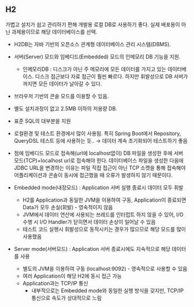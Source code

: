 ## H2

가볍고 설치가 쉽고 관리하기 편해 개발용 로컬 DB로 사용하기 좋다. 실제 배포용이 아닌 과제용이므로 해당 데이터베이스를 선택.

- H2DB는 자바 기반의 오픈소스 관계형 데이터베이스 관리 시스템(DBMS).
- 서버(Server) 모드와 임베디드(Embedded) 모드의 인메모리 DB 기능을 지원.
    - 인메모리DB : 디스크가 아닌 주 메모리에 모든 데이터를 가지고 있는 데이터베이스. 디스크 접근보다 자료 접근이 훨씬 빠르다. 하지만 휘발성으로 DB 서버가 꺼지면 모든 데이터가 날아갈 수 있다.
- 브라우저 기반의 콘솔 모드를 이용할 수 있음.
- 별도 설치과정이 없고 2.5MB 이하의 저용량 DB.
- 표준 SQL의 대부분을 지원
- 로컬환경 및 테스트 환경에서 많이 사용됨. 특히 Spring Boot에서 Repository, QueryDSL 테스트 등에 사용하는 듯.. → 데이터 계속 초기화되어 테스트하기 좋음
- 첨에 임베디드 모드로 접속해(url에 localhost없이) DB 파일을 생성한 후에 서버 모드(TCP)+localhost url로 접속해야 한다. 데이터베이스 파일을 생성한 다음에 JDBC URL을 변경하는 이유는 파일 직접 접근이 아닌 TCP 소켓을 통해 접속해야 어플리케이션과 콘솔이 동시에 접근했을 때 오류가 발생하지 않기 때문이다.

- Embedded mode(내장모드) : Application 서버 실행 종료시 데이터 모두 휘발
    - H2를 Application과 동일한 JVM을 이용하여 구동, Application이 종료되면 Data가 모두 손실(휘발) - 영속적이지 않음
    - JVM에서 데이터 연산에 사용되는 쓰레드를 인터럽트 하지 않을 수 있어, I/O 수행 시 I/O Handler가 닫히면서 데이터 손상이 일어날 수 있음
    - 테스트 코드 실행시 휘발성으로 동작시키는 경우가 많으므로 해당 모드를 많이 사용했음
- Server mode(서버모드) : Application 서버 종료시에도 지속적으로 해당 데이터를 사용
    - 별도의 JVM을 이용하여 구동 (localhost:9092) - 영속적으로 사용할 수 있음
    - 여러 Application이 해당 H2에 동시 접근 가능
    - Application과는 TCP/IP 통신
        - 내부적으로는 Embedded mode와 동일한 실행 방식을 갖지만, TCP/IP 통신으로 속도가 상대적으로 느림
